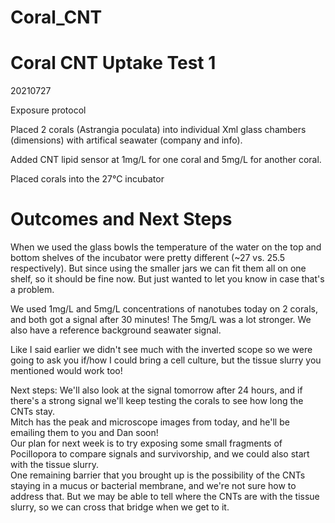 # Coral_CNT

# Coral CNT Uptake Test 1
20210727

Exposure protocol

Placed 2 corals (Astrangia poculata) into individual Xml glass chambers (dimensions) with artifical seawater (company and info).  

Added CNT lipid sensor at 1mg/L for one coral and 5mg/L for another coral.

Placed corals into the 27°C incubator




# Outcomes and Next Steps


When we used the glass bowls the temperature of the water on the top and bottom shelves of the incubator were pretty different (~27 vs. 25.5 respectively). But since using the smaller jars we can fit them all on one shelf, so it should be fine now. But just wanted to let you know in case that's a problem.
  
We used 1mg/L and 5mg/L concentrations of nanotubes today on 2 corals, and both got a signal after 30 minutes! The 5mg/L was a lot stronger. We also have a reference background seawater signal.
  
Like I said earlier we didn't see much with the inverted scope so we were going to ask you if/how I could bring a cell culture, but the tissue slurry you mentioned would work too!
  
Next steps:
We'll also look at the signal tomorrow after 24 hours, and if there's a strong signal we'll keep testing the corals to see how long the CNTs stay.  
Mitch has the peak and microscope images from today, and he'll be emailing them to you and Dan soon!  
Our plan for next week is to try exposing some small fragments of Pocillopora to compare signals and survivorship, and we could also start with the tissue slurry.  
One remaining barrier that you brought up is the possibility of the CNTs staying in a mucus or bacterial membrane, and we're not sure how to address that. But we may be able to tell where the CNTs are with the tissue slurry, so we can cross that bridge when we get to it.  